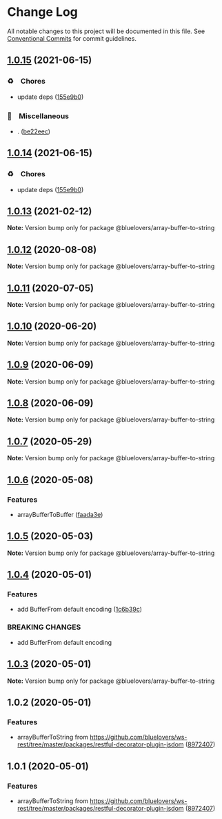 # Change Log

All notable changes to this project will be documented in this file.
See [Conventional Commits](https://conventionalcommits.org) for commit guidelines.

## [1.0.15](https://github.com/bluelovers/ws-iconv/compare/@bluelovers/array-buffer-to-string@1.0.13...@bluelovers/array-buffer-to-string@1.0.15) (2021-06-15)


### ♻️　Chores

* update deps ([155e9b0](https://github.com/bluelovers/ws-iconv/commit/155e9b0a1aaf956c9d660dee61c59ef998b77131))


### 🔖　Miscellaneous

* . ([be22eec](https://github.com/bluelovers/ws-iconv/commit/be22eec8fe89b92477c48fe46b3e533408338ed3))





## [1.0.14](https://github.com/bluelovers/ws-iconv/compare/@bluelovers/array-buffer-to-string@1.0.13...@bluelovers/array-buffer-to-string@1.0.14) (2021-06-15)


### ♻️　Chores

* update deps ([155e9b0](https://github.com/bluelovers/ws-iconv/commit/155e9b0a1aaf956c9d660dee61c59ef998b77131))





## [1.0.13](https://github.com/bluelovers/ws-iconv/compare/@bluelovers/array-buffer-to-string@1.0.12...@bluelovers/array-buffer-to-string@1.0.13) (2021-02-12)

**Note:** Version bump only for package @bluelovers/array-buffer-to-string





## [1.0.12](https://github.com/bluelovers/ws-iconv/compare/@bluelovers/array-buffer-to-string@1.0.11...@bluelovers/array-buffer-to-string@1.0.12) (2020-08-08)

**Note:** Version bump only for package @bluelovers/array-buffer-to-string





## [1.0.11](https://github.com/bluelovers/ws-iconv/compare/@bluelovers/array-buffer-to-string@1.0.10...@bluelovers/array-buffer-to-string@1.0.11) (2020-07-05)

**Note:** Version bump only for package @bluelovers/array-buffer-to-string





## [1.0.10](https://github.com/bluelovers/ws-iconv/compare/@bluelovers/array-buffer-to-string@1.0.9...@bluelovers/array-buffer-to-string@1.0.10) (2020-06-20)

**Note:** Version bump only for package @bluelovers/array-buffer-to-string





## [1.0.9](https://github.com/bluelovers/ws-iconv/compare/@bluelovers/array-buffer-to-string@1.0.8...@bluelovers/array-buffer-to-string@1.0.9) (2020-06-09)

**Note:** Version bump only for package @bluelovers/array-buffer-to-string





## [1.0.8](https://github.com/bluelovers/ws-iconv/compare/@bluelovers/array-buffer-to-string@1.0.7...@bluelovers/array-buffer-to-string@1.0.8) (2020-06-09)

**Note:** Version bump only for package @bluelovers/array-buffer-to-string





## [1.0.7](https://github.com/bluelovers/ws-iconv/compare/@bluelovers/array-buffer-to-string@1.0.6...@bluelovers/array-buffer-to-string@1.0.7) (2020-05-29)

**Note:** Version bump only for package @bluelovers/array-buffer-to-string





## [1.0.6](https://github.com/bluelovers/ws-iconv/compare/@bluelovers/array-buffer-to-string@1.0.5...@bluelovers/array-buffer-to-string@1.0.6) (2020-05-08)


### Features

* arrayBufferToBuffer ([faada3e](https://github.com/bluelovers/ws-iconv/commit/faada3e0b42539cfd13fda4bfbd9e9a57c856c00))





## [1.0.5](https://github.com/bluelovers/ws-iconv/compare/@bluelovers/array-buffer-to-string@1.0.4...@bluelovers/array-buffer-to-string@1.0.5) (2020-05-03)

**Note:** Version bump only for package @bluelovers/array-buffer-to-string





## [1.0.4](https://github.com/bluelovers/ws-iconv/compare/@bluelovers/array-buffer-to-string@1.0.3...@bluelovers/array-buffer-to-string@1.0.4) (2020-05-01)


### Features

* add BufferFrom default encoding ([1c6b39c](https://github.com/bluelovers/ws-iconv/commit/1c6b39cfdd27e6161bac3cf75361e6fb21122ddb))


### BREAKING CHANGES

* add BufferFrom default encoding





## [1.0.3](https://github.com/bluelovers/ws-iconv/compare/@bluelovers/array-buffer-to-string@1.0.2...@bluelovers/array-buffer-to-string@1.0.3) (2020-05-01)

**Note:** Version bump only for package @bluelovers/array-buffer-to-string





## 1.0.2 (2020-05-01)


### Features

* arrayBufferToString from https://github.com/bluelovers/ws-rest/tree/master/packages/restful-decorator-plugin-jsdom ([8972407](https://github.com/bluelovers/ws-iconv/commit/8972407fcd2aaba780c672bc358cbfb0bdab7b3a))





## 1.0.1 (2020-05-01)


### Features

* arrayBufferToString from https://github.com/bluelovers/ws-rest/tree/master/packages/restful-decorator-plugin-jsdom ([8972407](https://github.com/bluelovers/ws-iconv/commit/8972407fcd2aaba780c672bc358cbfb0bdab7b3a))
